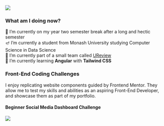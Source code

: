 <div><img src="https://readme-typing-svg.herokuapp.com?color=%23000000&size=30&multiline=true&height=45&lines=Hi%2C+my+name+is+Zach+%E2%9C%A8"></div>
<h3>What am I doing now?</h3>
🎐 I’m currently on my year two semester break after a long and hectic semester<br>
🪔 I’m currently a student from Monash University studying Computer Science in Data Science<br>
🔭 I’m currently part of a small team called <a href=https://monash.ureview.org/#/login>UReview</a><br>
🌱 I’m currently learning <b>Angular</b> with <b>Tailwind CSS</b><br>
<h3>Front-End Coding Challenges</h3>
<p>I enjoy replicating website components guided by Frontend Mentor. They allow me to test my skills and abilities as an aspiring Front-End Developer, and showcase them as part of my portfolio.</p>
<div>
    <h4>Beginner Social Media Dashboard Challenge</h4>
    <img src="https://media.giphy.com/media/qSHxSnGhNFGDXFDPVI/giphy.gif">
<!--     <img src="https://raw.githubusercontent.com/multipletwigs/multipletwigs/main/SocialMediaStas.svg"> -->
</div>
<!-- <h3>GitHub Stats<h3>
<div>
    <img src=http://github-readme-streak-stats.herokuapp.com?user=multipletwigs&theme=github-dark&date_format=j%20M%5B%20Y%5D&background=0A2239&ring=53A2BE&stroke=1D84B5&dates=53A2BE>
</div> -->

